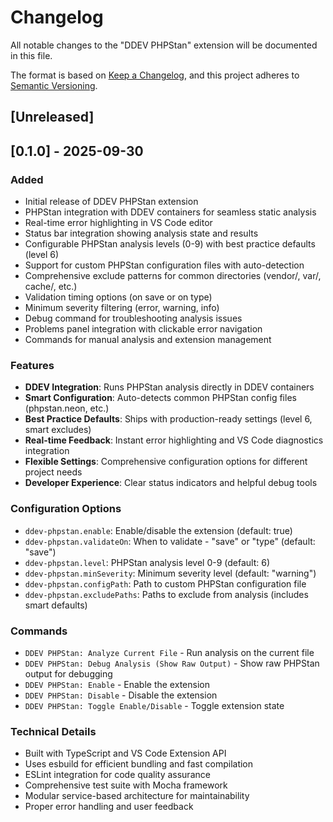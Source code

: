 # Changelog

All notable changes to the "DDEV PHPStan" extension will be documented in this file.

The format is based on [Keep a Changelog](https://keepachangelog.com/en/1.0.0/),
and this project adheres to [Semantic Versioning](https://semver.org/spec/v2.0.0.html).

## [Unreleased]

## [0.1.0] - 2025-09-30

### Added

- Initial release of DDEV PHPStan extension
- PHPStan integration with DDEV containers for seamless static analysis
- Real-time error highlighting in VS Code editor
- Status bar integration showing analysis state and results
- Configurable PHPStan analysis levels (0-9) with best practice defaults (level 6)
- Support for custom PHPStan configuration files with auto-detection
- Comprehensive exclude patterns for common directories (vendor/, var/, cache/, etc.)
- Validation timing options (on save or on type)
- Minimum severity filtering (error, warning, info)
- Debug command for troubleshooting analysis issues
- Problems panel integration with clickable error navigation
- Commands for manual analysis and extension management

### Features

- **DDEV Integration**: Runs PHPStan analysis directly in DDEV containers
- **Smart Configuration**: Auto-detects common PHPStan config files (phpstan.neon, etc.)
- **Best Practice Defaults**: Ships with production-ready settings (level 6, smart excludes)
- **Real-time Feedback**: Instant error highlighting and VS Code diagnostics integration
- **Flexible Settings**: Comprehensive configuration options for different project needs
- **Developer Experience**: Clear status indicators and helpful debug tools

### Configuration Options

- `ddev-phpstan.enable`: Enable/disable the extension (default: true)
- `ddev-phpstan.validateOn`: When to validate - "save" or "type" (default: "save")
- `ddev-phpstan.level`: PHPStan analysis level 0-9 (default: 6)
- `ddev-phpstan.minSeverity`: Minimum severity level (default: "warning")
- `ddev-phpstan.configPath`: Path to custom PHPStan configuration file
- `ddev-phpstan.excludePaths`: Paths to exclude from analysis (includes smart defaults)

### Commands

- `DDEV PHPStan: Analyze Current File` - Run analysis on the current file
- `DDEV PHPStan: Debug Analysis (Show Raw Output)` - Show raw PHPStan output for debugging
- `DDEV PHPStan: Enable` - Enable the extension
- `DDEV PHPStan: Disable` - Disable the extension
- `DDEV PHPStan: Toggle Enable/Disable` - Toggle extension state

### Technical Details

- Built with TypeScript and VS Code Extension API
- Uses esbuild for efficient bundling and fast compilation
- ESLint integration for code quality assurance
- Comprehensive test suite with Mocha framework
- Modular service-based architecture for maintainability
- Proper error handling and user feedback
